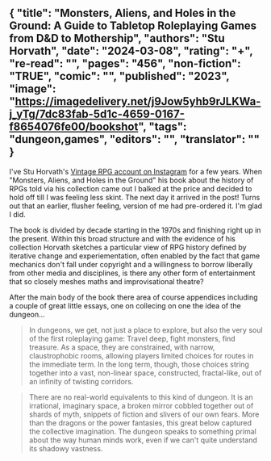 {
 "title": "Monsters, Aliens, and Holes in the Ground: A Guide to Tabletop Roleplaying Games from D&D to Mothership",
 "authors": "Stu Horvath",
 "date": "2024-03-08",
 "rating": "+",
 "re-read": "",
 "pages": "456",
 "non-fiction": "TRUE",
 "comic": "",
 "published": "2023",
 "image": "https://imagedelivery.net/j9Jow5yhb9rJLKWa-j_yTg/7dc83fab-5d1c-4659-0167-f8654076fe00/bookshot",
 "tags": "dungeon,games",
 "editors": "",
 "translator": ""
}
---
I've Stu Horvath's [Vintage RPG account on Instagram](https://www.instagram.com/vintagerpg/) for a few years. When "Monsters, Aliens, and Holes in the Ground" his book about the history of RPGs told via his collection came out I balked at the price and decided to hold off till I was feeling less skint. The next day it arrived in the post! Turns out that an earlier, flusher feeling, version of me had pre-ordered it. I'm glad I did. 

The book is divided by decade starting in the 1970s and finishing right up in the present. Within this broad structure and with the evidence of his collection Horvath sketches a particular view of RPG history defined by iterative change and experiementation, often enabled by the fact that game mechanics don't fall under copyright and a willingness to borrow liberally from other media and disciplines, is there any other form of entertainment that so closely meshes maths and improvisational theatre?

After the main body of the book there area of course appendices including a couple of great little essays, one on collecing on one the idea of the dungeon... 

>In dungeons, we get, not just a place to explore, but also the very soul of the first roleplaying game: Travel deep, fight monsters, find treasure. As a space, they are constrained, with narrow, claustrophobic rooms, allowing players limited choices for routes in the immediate term. In the long term, though, those choices string together into a vast, non-linear space, constructed, fractal-like, out of an infinity of twisting corridors.

>There are no real-world equivalents to this kind of dungeon. It is an irrational, imaginary space, a broken mirror cobbled together out of shards of myth, snippets of fiction and slivers of our own fears. More than the dragons or the power fantasies, this great below captured the collective imagination. The dungeon speaks to something primal about the way human minds work, even if we can't quite understand its shadowy vastness.